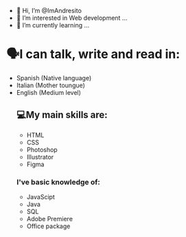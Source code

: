 - 👋 Hi, I’m @ImAndresito
- 👀 I’m interested in Web development ...
- 🌱 I’m currently learning ...

<h1>🗣️I can talk, write and read in:</h1>
<ul>
 <li>
   Spanish (Native language)
 </li>
   <li>
   Italian (Mother toungue)
 </li>
   <li>
   English (Medium level)
 </li>


<div><h2>💻My main skills are:</h2>
<ul>
 <li>
   HTML
 </li>
   <li>
   CSS
 </li>
   <li>
   Photoshop
 </li>
   <li>
   Illustrator
 </li>
     <li>
   Figma
 </li>
</ul>

<h3>I've basic knowledge of:</h3>
<ul>
 <li>
   JavaScipt 
 </li>
   <li>
   Java
 </li>
   <li>
   SQL
 </li>
   <li>
   Adobe Premiere
 </li>
     <li>
   Office package 
 </li>
</ul></div>
